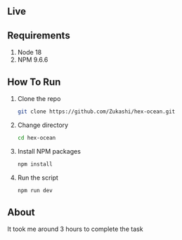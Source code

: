## Live

## Requirements
1. Node 18
2. NPM 9.6.6
   

## How To Run
1. Clone the repo
   ```sh
   git clone https://github.com/Zukashi/hex-ocean.git
   ```
2. Change directory
   ```sh
   cd hex-ocean
   ```
3. Install NPM packages
   ```sh
   npm install
   ```
4. Run the script
   ```sh
   npm run dev
   ```

## About
  It took me around 3 hours to complete the task
